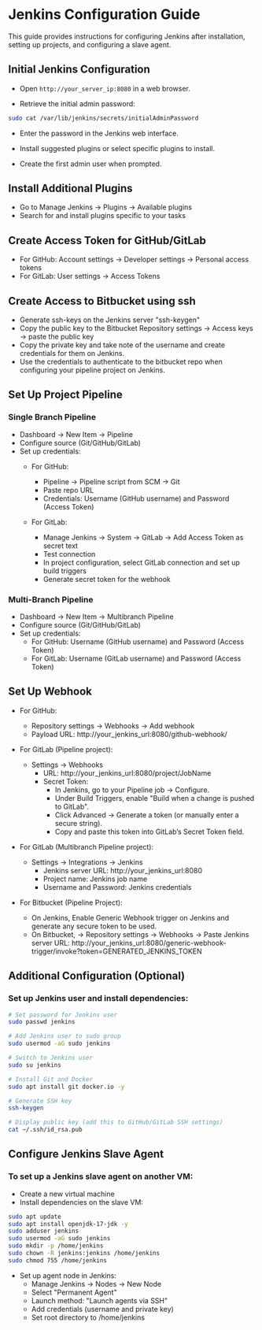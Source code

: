 # Jenkins Configuration Guide

This guide provides instructions for configuring Jenkins after installation, setting up projects, and configuring a slave agent.

## Initial Jenkins Configuration

- Open `http://your_server_ip:8080` in a web browser.

- Retrieve the initial admin password:

```bash
sudo cat /var/lib/jenkins/secrets/initialAdminPassword
```

- Enter the password in the Jenkins web interface.

- Install suggested plugins or select specific plugins to install.

- Create the first admin user when prompted.

## Install Additional Plugins

- Go to Manage Jenkins -> Plugins -> Available plugins
- Search for and install plugins specific to your tasks

## Create Access Token for GitHub/GitLab

- For GitHub: Account settings -> Developer settings -> Personal access tokens
- For GitLab: User settings -> Access Tokens

## Create Access to Bitbucket using ssh

- Generate ssh-keys on the Jenkins server "ssh-keygen"
- Copy the public key to the Bitbucket Repository settings -> Access keys -> paste the public key
- Copy the private key and take note of the username and create credentials for them on Jenkins.
- Use the credentials to authenticate to the bitbucket repo when configuring your pipeline project on Jenkins.

## Set Up Project Pipeline

### Single Branch Pipeline

- Dashboard -> New Item -> Pipeline
- Configure source (Git/GitHub/GitLab)
- Set up credentials:
    - For GitHub:
        - Pipeline -> Pipeline script from SCM -> Git
        - Paste repo URL
        - Credentials: Username (GitHub username) and Password (Access Token)

    - For GitLab:
        - Manage Jenkins -> System -> GitLab -> Add Access Token as secret text
        - Test connection
        - In project configuration, select GitLab connection and set up build triggers
        - Generate secret token for the webhook

### Multi-Branch Pipeline

- Dashboard -> New Item -> Multibranch Pipeline
- Configure source (Git/GitHub/GitLab)
- Set up credentials:
    - For GitHub: Username (GitHub username) and Password (Access Token)
    - For GitLab: Username (GitLab username) and Password (Access Token)

## Set Up Webhook
- For GitHub:
    - Repository settings -> Webhooks -> Add webhook
    - Payload URL: http://your_jenkins_url:8080/github-webhook/


- For GitLab (Pipeline project):
    - Settings -> Webhooks
        - URL: http://your_jenkins_url:8080/project/JobName
        - Secret Token: 
            - In Jenkins, go to your Pipeline job → Configure.
            - Under Build Triggers, enable "Build when a change is pushed to GitLab".
            - Click Advanced → Generate a token (or manually enter a secure string).
            - Copy and paste this token into GitLab’s Secret Token field.

- For GitLab (Multibranch Pipeline project):
    - Settings -> Integrations -> Jenkins
        - Jenkins server URL: http://your_jenkins_url:8080
        - Project name: Jenkins job name
        - Username and Password: Jenkins credentials

- For Bitbucket (Pipeline Project):
    - On Jenkins, Enable Generic Webhook trigger on Jenkins and generate any secure token to be used.
    - On Bitbucket, -> 
Repository settings -> Webhooks -> Paste Jenkins server URL: http://your_jenkins_url:8080/generic-webhook-trigger/invoke?token=GENERATED_JENKINS_TOKEN


## Additional Configuration (Optional)
### Set up Jenkins user and install dependencies:

```bash
# Set password for Jenkins user
sudo passwd jenkins

# Add Jenkins user to sudo group
sudo usermod -aG sudo jenkins

# Switch to Jenkins user
sudo su jenkins

# Install Git and Docker
sudo apt install git docker.io -y

# Generate SSH key
ssh-keygen

# Display public key (add this to GitHub/GitLab SSH settings)
cat ~/.ssh/id_rsa.pub
```

## Configure Jenkins Slave Agent
### To set up a Jenkins slave agent on another VM:

- Create a new virtual machine
- Install dependencies on the slave VM:

```bash
sudo apt update
sudo apt install openjdk-17-jdk -y
sudo adduser jenkins
sudo usermod -aG sudo jenkins
sudo mkdir -p /home/jenkins
sudo chown -R jenkins:jenkins /home/jenkins
sudo chmod 755 /home/jenkins
```

- Set up agent node in Jenkins:
    - Manage Jenkins -> Nodes -> New Node
    - Select "Permanent Agent"
    - Launch method: "Launch agents via SSH"
    - Add credentials (username and private key)
    - Set root directory to /home/jenkins


